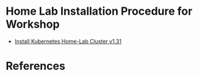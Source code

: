 # Home Lab Installation Procedure for Workshop

- [Install Kubernetes Home-Lab Cluster v1.31](./v1.31/README.md)


# References